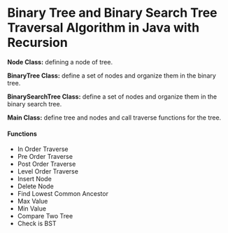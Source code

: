 # Binary Tree and Binary Search Tree Traversal Algorithm in Java with Recursion

**Node Class:** defining a node of tree.

**BinaryTree Class:** define a set of nodes and organize them in the binary tree.

**BinarySearchTree Class:** define a set of nodes and organize them in the binary search tree.

**Main Class:** define tree and nodes and call traverse functions for the tree.

#### Functions
* In Order Traverse
* Pre Order Traverse
* Post Order Traverse
* Level Order Traverse
* Insert Node
* Delete Node
* Find Lowest Common Ancestor
* Max Value
* Min Value
* Compare Two Tree
* Check is BST
